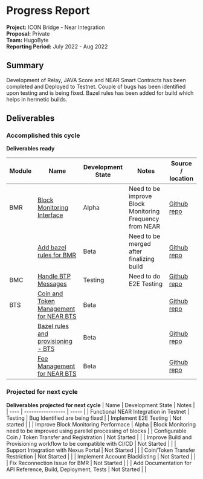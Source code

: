# Progress Report

**Project:**  ICON Bridge - Near Integration  
**Proposal:** Private  
**Team:** HugoByte  
**Reporting Period:** July 2022 - Aug 2022

## Summary
Development of Relay, JAVA Score and NEAR Smart Contracts has been completed and Deployed to Testnet. Couple of bugs has been identified upon testing and is being fixed. Bazel rules has been added for build which helps in hermetic builds.

## Deliverables

### Accomplished this cycle

__Deliverables ready__


| Module| Name | Development State | Notes | Source / location |
| ---- | --------- | ----------------- | ----- | ----------------- |
| BMR | [Block Monitoring Interface](https://github.com/icon-project/icon-bridge/issues/53) | Alpha | Need to be improve Block Monitoring Frequency from NEAR  | [Github repo](https://github.com/icon-project/icon-bridge/tree/hugobyte/development/cmd/iconbridge/chain/near) |
|  | [Add bazel rules for BMR](https://github.com/icon-project/icon-bridge/issues/111) | Beta | Need to be merged after finalizing build | [Github repo](https://github.com/icon-project/icon-bridge/tree/hugobyte/feature/bazel/cmd/iconbridge) |
| BMC | [Handle BTP Messages](https://github.com/icon-project/icon-bridge/issues/154) | Testing | Need to do E2E Testing | [Github repo](https://github.com/icon-project/icon-bridge/tree/hugobyte/development/rust/near/bmc/src) |
| BTS | [Coin and Token Management for NEAR BTS](https://github.com/icon-project/icon-bridge/issues/152) | Beta |  | [Github repo](https://github.com/icon-project/icon-bridge/tree/hugobyte/development/rust/near/bsh/bts/src) |
|  | [Bazel rules and provisioning - BTS](https://github.com/icon-project/icon-bridge/issues/188) | Beta |  | [Github repo](https://github.com/icon-project/icon-bridge/tree/hugobyte/feature/bazel/rust/near/bsh/bts) |
|  | [Fee Management for NEAR BTS](https://github.com/icon-project/icon-bridge/issues/153) | Beta |  | [Github repo](https://github.com/icon-project/icon-bridge/tree/hugobyte/development/rust/near/bsh/bts/src) |

### Projected for next cycle

__Deliverables projected for next cycle__
| Name | Development State | Notes |
| ---- | ----------------- | ----- |
| Functional NEAR Integration in Testnet | Testing | Bug Identified are being fixed |
| Implement E2E Testing | Not started |  |
| Improve Block Monitoring Performace | Alpha | Block Monitoring need to be improved using parellel processing of blocks |
| Configurable Coin / Token Transfer and Registration | Not Started |  |
| Improve Build and Provisioning workflow to be compatible with CI/CD | Not Started |  |
| Support Integration with Nexus Portal | Not Started | |
| Coin/Token Transfer Restriction | Not Started | |
| Implement Account Blacklisting | Not Started | |
| Fix Reconnection Issue for BMR | Not Started | |
| Add Documentation for API Reference, Build, Deployment, Tests | Not Started | |

